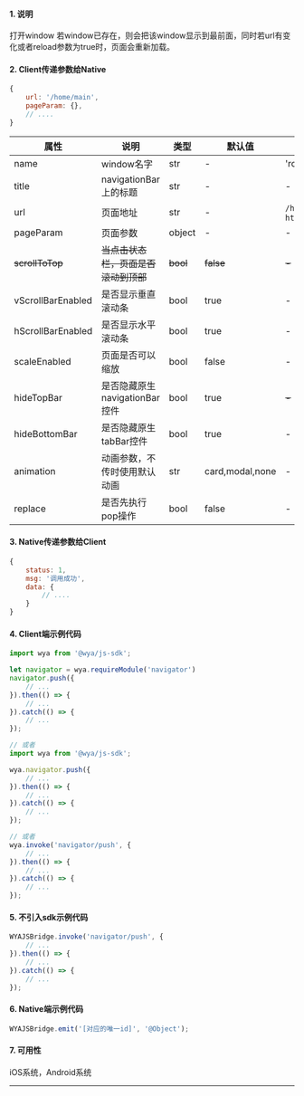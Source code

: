 #### 1. 说明

打开window
若window已存在，则会把该window显示到最前面，同时若url有变化或者reload参数为true时，页面会重新加载。


#### 2. Client传递参数给Native

```javascript
{
	url: '/home/main',
	pageParam: {},
	// ....
}
```


属性 | 说明 | 类型 | 默认值 | 如
---|---|---|---|---
name | window名字 | str | - | 'root'
title | navigationBar上的标题 | str | - | -
url | 页面地址 | str | - | `/home/main`, `https:**.com/`
pageParam | 页面参数 | object | - | -
~~scrollToTop~~ | ~~当点击状态栏，页面是否滚动到顶部~~ | ~~bool~~ | ~~false~~ | ~~-~~
vScrollBarEnabled | 是否显示垂直滚动条 | bool | true | -
hScrollBarEnabled | 是否显示水平滚动条 | bool | true | -
scaleEnabled | 页面是否可以缩放 | bool | false | -
hideTopBar | 是否隐藏原生navigationBar控件 | bool | true | ~~-~~
hideBottomBar | 是否隐藏原生tabBar控件 | bool | true | -
animation | 动画参数，不传时使用默认动画 | str | card,modal,none | -
replace | 是否先执行pop操作 | bool | false | -

#### 3. Native传递参数给Client 

```javascript
{
	status: 1,
	msg: '调用成功',
	data: {
		// ....
	}
}
```

#### 4. Client端示例代码

```javascript
import wya from '@wya/js-sdk';

let navigator = wya.requireModule('navigator')
navigator.push({
	// ...
}).then(() => {
	// ...
}).catch(() => {
	// ...
});

// 或者
import wya from '@wya/js-sdk';

wya.navigator.push({
	// ...
}).then(() => {
	// ...
}).catch(() => {
	// ...
});

// 或者
wya.invoke('navigator/push', {
	// ...
}).then(() => {
	// ...
}).catch(() => {
	// ...
});
```

#### 5. 不引入sdk示例代码

```javascript
WYAJSBridge.invoke('navigator/push', {
	// ...
}).then(() => {
	// ...
}).catch(() => {
	// ...
});
```

#### 6. Native端示例代码

```javascript
WYAJSBridge.emit('[对应的唯一id]', '@Object');
```

#### 7. 可用性

iOS系统，Android系统

---------

